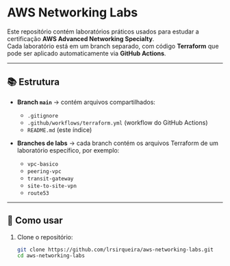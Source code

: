 # AWS Networking Labs

Este repositório contém laboratórios práticos usados para estudar a certificação **AWS Advanced Networking Specialty**.  
Cada laboratório está em um branch separado, com código **Terraform** que pode ser aplicado automaticamente via **GitHub Actions**.

---

## 📚 Estrutura

- **Branch `main`** → contém arquivos compartilhados:
  - `.gitignore`
  - `.github/workflows/terraform.yml` (workflow do GitHub Actions)
  - `README.md` (este índice)

- **Branches de labs** → cada branch contém os arquivos Terraform de um laboratório específico, por exemplo:
  - `vpc-basico`
  - `peering-vpc`
  - `transit-gateway`
  - `site-to-site-vpn`
  - `route53`

---

## 🚀 Como usar

1. Clone o repositório:
   ```bash
   git clone https://github.com/lrsirqueira/aws-networking-labs.git
   cd aws-networking-labs
